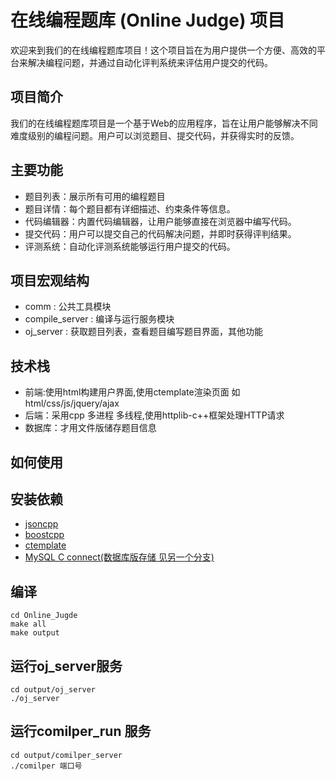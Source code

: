 # 在线编程题库 (Online Judge) 项目
欢迎来到我们的在线编程题库项目！这个项目旨在为用户提供一个方便、高效的平台来解决编程问题，并通过自动化评判系统来评估用户提交的代码。

## 项目简介
我们的在线编程题库项目是一个基于Web的应用程序，旨在让用户能够解决不同难度级别的编程问题。用户可以浏览题目、提交代码，并获得实时的反馈。

## 主要功能
- 题目列表：展示所有可用的编程题目
- 题目详情：每个题目都有详细描述、约束条件等信息。
- 代码编辑器：内置代码编辑器，让用户能够直接在浏览器中编写代码。
- 提交代码：用户可以提交自己的代码解决问题，并即时获得评判结果。
- 评测系统：自动化评测系统能够运行用户提交的代码。

## 项目宏观结构
- comm : 公共工具模块
- compile_server : 编译与运行服务模块
- oj_server : 获取题目列表，查看题目编写题目界面，其他功能


## 技术栈
- 前端:使用html构建用户界面,使用ctemplate渲染页面 如 html/css/js/jquery/ajax
- 后端：采用cpp 多进程 多线程,使用httplib-c++框架处理HTTP请求
- 数据库：才用文件版储存题目信息


## 如何使用

## 安装依赖

- [jsoncpp](https://github.com/open-source-parsers/jsoncpp)
- [boostcpp](https://www.boost.org/)
- [ctemplate](https://github.com/OlafvdSpek/ctemplate)
- [MySQL C connect(数据库版存储 见另一个分支)](https://dev.mysql.com/downloads/connector/cpp/)


## 编译
    cd Online_Jugde 
    make all
    make output

## 运行oj_server服务
    cd output/oj_server
    ./oj_server

## 运行comilper_run 服务
    cd output/comilper_server
    ./comilper 端口号